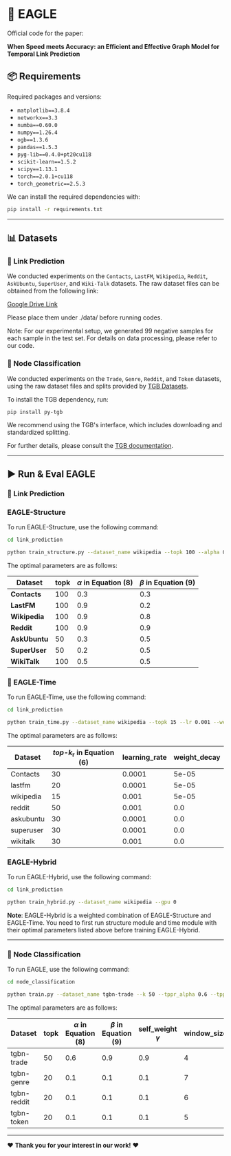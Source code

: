 # 🦅 **EAGLE**

Official code for the paper:

**When Speed meets Accuracy: an Efficient and Effective Graph Model for Temporal Link Prediction**

## 📦 Requirements

Required packages and versions:

- `matplotlib==3.8.4`
- `networkx==3.3`
- `numba==0.60.0`
- `numpy==1.26.4`
- `ogb==1.3.6`
- `pandas==1.5.3`
- `pyg-lib==0.4.0+pt20cu118`
- `scikit-learn==1.5.2`
- `scipy==1.13.1`
- `torch==2.0.1+cu118`
- `torch_geometric==2.5.3`

We can install the required dependencies with:

```bash
pip install -r requirements.txt
```


---


## 📊 Datasets

### 🔗 Link Prediction

We conducted experiments on the `Contacts`, `LastFM`, `Wikipedia`, `Reddit`, `AskUbuntu`, `SuperUser`, and `Wiki-Talk` datasets.
The raw dataset files can be obtained from the following link:

[Google Drive Link](https://drive.google.com/drive/folders/1pV3sKQyK-N5wvinwo6l7DuM26-hPBTPO?usp=drive_link)

Please place them under ./data/ before running codes.

Note: For our experimental setup, we generated 99 negative samples for each sample in the test set. For details on data processing, please refer to our code.

### 🎯 Node Classification

We conducted experiments on the `Trade`, `Genre`, `Reddit`, and `Token` datasets, using the raw dataset files and splits provided by [TGB Datasets](https://tgb.complexdatalab.com/docs/nodeprop/).

To install the TGB dependency, run:

```bash
pip install py-tgb
```

We recommend using the TGB's interface, which includes downloading and standardized splitting.

For further details, please consult the [TGB documentation](https://docs.tgb.complexdatalab.com/).


---


## ▶️ Run & Eval EAGLE

### 🔗 Link Prediction

### EAGLE-Structure

To run EAGLE-Structure, use the following command:

```bash
cd link_prediction

python train_structure.py --dataset_name wikipedia --topk 100 --alpha 0.9 --beta 0.8 --gpu 0
```

The optimal parameters are as follows:

| Dataset     | topk | $\alpha$ in Equation (8) | $\beta$ in Equation (9) |
|-------------|------|--------------------------|-------------------------|
| **Contacts**  | 100  | 0.3                      | 0.3                     |
| **LastFM**    | 100  | 0.9                      | 0.2                     |
| **Wikipedia** | 100  | 0.9                      | 0.8                     |
| **Reddit**    | 100  | 0.9                      | 0.9                     |
| **AskUbuntu** | 50   | 0.3                      | 0.5                     |
| **SuperUser** | 50   | 0.2                      | 0.5                     |
| **WikiTalk**  | 100  | 0.5                      | 0.5                     |

### 🔗 EAGLE-Time

To run EAGLE-Time, use the following command:

```bash
cd link_prediction

python train_time.py --dataset_name wikipedia --topk 15 --lr 0.001 --weight_decay 5e-5 --gpu 0
```

The optimal parameters are as follows:

| Dataset     | *top-k*<sub>r</sub> in Equation (6)   | learning_rate | weight_decay |
|-------------|--------------------------------------|--------------------|-------------------|
| Contacts    | 30                                   | 0.0001             | 5e-05             |
| lastfm      | 20                                   | 0.0001             | 5e-05             |
| wikipedia   | 15                                   | 0.001              | 5e-05             |
| reddit      | 50                                   | 0.001              | 0.0               |
| askubuntu   | 30                                   | 0.0001             | 0.0               |
| superuser   | 30                                   | 0.0001             | 0.0               |
| wikitalk    | 30                                   | 0.001              | 0.0               |

### EAGLE-Hybrid

To run EAGLE-Hybrid, use the following command:

```bash
cd link_prediction

python train_hybrid.py --dataset_name wikipedia --gpu 0
```

**Note**: EAGLE-Hybrid is a weighted combination of EAGLE-Structure and EAGLE-Time. You need to first run structure module and time module with their optimal parameters listed above before training EAGLE-Hybrid.

---

### 🎯 Node Classification

To run EAGLE, use the following command:

```bash
cd node_classification

python train.py --dataset_name tgbn-trade --k 50 --tppr_alpha 0.6 --tppr_beta 0.9 --gamma 0.9 --window 4 --gpu 0
```

The optimal parameters are as follows:

| Dataset        | topk | $\alpha$ in Equation (8)  | $\beta$ in Equation (9) | self_weight $\gamma$ | window_size |
|----------------|------|---------------------------|--------------------------|----------------------|-------------|
| tgbn-trade     | 50   | 0.6                       | 0.9                      | 0.9                  | 4           |
| tgbn-genre     | 20   | 0.1                       | 0.1                      | 0.1                  | 7           |
| tgbn-reddit    | 20   | 0.1                       | 0.1                      | 0.1                  | 6           |
| tgbn-token     | 20   | 0.1                       | 0.1                      | 0.1                  | 5           |

---



❤️ **Thank you for your interest in our work!** ❤️
